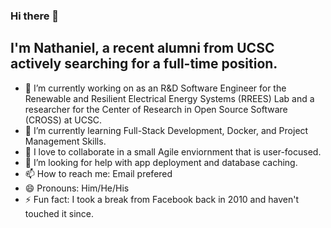 ### Hi there 👋

## I'm Nathaniel, a recent alumni from UCSC actively searching for a full-time position.
- 🔭 I’m currently working on as an R&D Software Engineer for the Renewable and Resilient Electrical Energy Systems (RREES) Lab 
and a researcher for the Center of Research in Open Source Software (CROSS) at UCSC.
- 🌱 I’m currently learning Full-Stack Development, Docker, and Project Management Skills.
- 👯 I love to collaborate in a small Agile enviornment that is user-focused.
- 🤔 I’m looking for help with app deployment and database caching.
- 📫 How to reach me: Email prefered
- 😄 Pronouns: Him/He/His
- ⚡ Fun fact: I took a break from Facebook back in 2010 and haven't touched it since.

<!--
**ntjandra/ntjandra** is a ✨ _special_ ✨ repository because its `README.md` (this file) appears on your GitHub profile.

Here are some ideas to get you started:

- 🔭 I’m currently working on ...
- 🌱 I’m currently learning ...
- 👯 I’m looking to collaborate on ...
- 🤔 I’m looking for help with ...
- 💬 Ask me about ...
- 📫 How to reach me: ...
- 😄 Pronouns: ...
- ⚡ Fun fact: ...
-->
